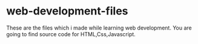 # web-development-files
These are the files which i made while learning web development.
You are going to find source code for HTML,Css,Javascript. 

